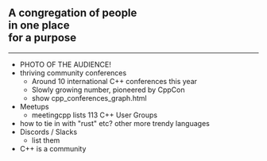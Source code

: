 <h2 class=r-fit-text>A congregation of people<br>in one place<br>for a purpose</h2>

<!-- .element: class="r-fit-text" -->

---

- PHOTO OF THE AUDIENCE!
- thriving community conferences
  - Around 10 international C++ conferences this year
  - Slowly growing number, pioneered by CppCon
  - show cpp_conferences_graph.html
- Meetups
  - meetingcpp lists 113 C++ User Groups
- how to tie in with "rust" etc? other more trendy languages
- Discords / Slacks
  - list them
- C++ is a community